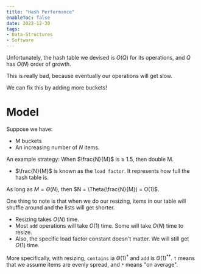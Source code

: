 ```yaml
---
title: "Hash Performance"
enableToc: false
date: 2022-12-30
tags:
- Data-Structures
- Software
---
```


Unfortunately, the hash table we devised is $O(Q)$ for its operations, and $Q$ has $O(N)$ order of growth.      

This is really bad, because eventually our operations will get slow.

We can fix this by adding more buckets!

# Model

Suppose we have:
- M buckets
- An increasing number of $N$ items.

An example strategy: When $\frac{N}{M}$ is $\geq$ 1.5, then double M.
- $\frac{N}{M}$ is known as the `load factor`. It represents how full the hash table is. 

As long as $M = \Theta(N)$, then $N = \Theta(\frac{N}{M}) = O(1)$.

One thing to note is that when we do our resizing, items in our table will shuffle around and the lists will get shorter. 
- Resizing takes $O(N)$ time.
- Most `add` operations will take $O(1)$ time. Some will take $O(N)$ time to resize.
-  Also, the specific load factor constant doesn't matter. We will still get $O(1)$ time.


More specifically, with resizing, `contains` ia $\Theta(1)^{†}$ and `add` is $\Theta(1)^{* †}$. `†` means that we assume items are evenly spread, and `*` means "on average".

